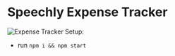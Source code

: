 # Speechly Expense Tracker

![Expense Tracker](https://i.ibb.co/VJjj3Kp/Screenshot-2020-12-18-205600.png)
Setup:
- run ```npm i && npm start```
